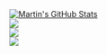 <!--
**MartinEarls/martinearls** is a ✨ _special_ ✨ repository because its `README.md` (this file) appears on your GitHub profile.

Here are some ideas to get you started:

- 🔭 I’m currently working on ...
- 🌱 I’m currently learning ...
- 👯 I’m looking to collaborate on ...
- 🤔 I’m looking for help with ...
- 💬 Ask me about ...
- 📫 How to reach me: ...
- 😄 Pronouns: ...
- ⚡ Fun fact: ...
-->

<a href="https://martinearls.com">
  <img align="center" src="https://github-readme-stats.vercel.app/api?username=martinearls&show_icons=true&line_height=33&count_private=true&bg_color=30,e96443,904e95&title_color=fff&text_color=fff" alt="Martin's GitHub Stats" />
</a>
<br>
<a href="https://martinearls.com">
  <img src="https://github-readme-streak-stats.herokuapp.com/?user=martinearls&theme=dark" />
</a>
<br>
<a href="https://martinearls.com">
  <img align="center" src="https://github-readme-stats.vercel.app/api/top-langs/?username=martinearls&&hide=cmake&langs_count=4&line_height=35&theme=dark" />
</a>
<br>
<a href="https://twitter.com/malwareyeti">
  <img src="https://img.shields.io/twitter/follow/malwareyeti?style=for-the-badge&logo=twitter&&labelColor=1f1f1f&color=5fffaf" />
</a>

